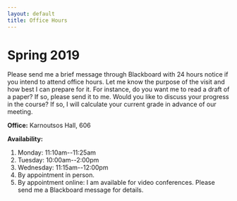```yaml
---
layout: default
title: Office Hours
---
```

# Spring 2019

Please send me a brief message through Blackboard with 24 hours notice if you intend to attend office hours. Let me know the purpose of the visit and how best I can prepare for it. For instance, do you want me to read a draft of a paper? If so, please send it to me. Would you like to discuss your progress in the course? If so, I will calculate your current grade in advance of our meeting. 


**Office:** Karnoutsos Hall, 606

**Availability:** 
1. Monday: 11:10am--11:25am
2. Tuesday: 10:00am--2:00pm 
3. Wednesday: 11:15am--12:00pm 
4. By appointment in person.
5. By appointment online: I am available for video conferences. Please send me a Blackboard message for details. 



